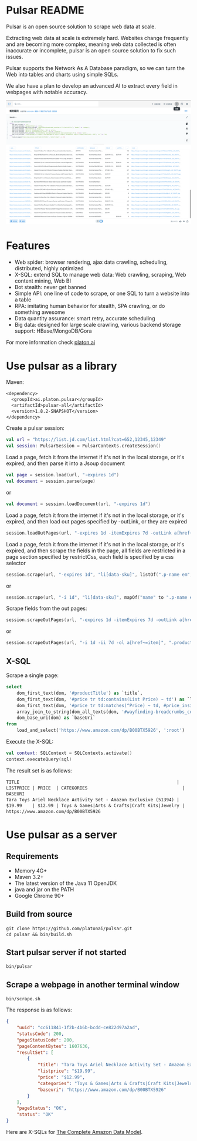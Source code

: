 Pulsar README
===================

Pulsar is an open source solution to scrape web data at scale.

Extracting web data at scale is extremely hard. Websites change frequently and are becoming more complex, meaning web data collected is often inaccurate or incomplete, pulsar is an open source solution to fix such issues.

Pulsar supports the Network As A Database paradigm, so we can turn the Web into tables and charts using simple SQLs.

We also have a plan to develop an advanced AI to extract every field in webpages with notable accuracy.

![product-screenshot](docs/images/pulsar-product-screenshot-1.png)

# Features
- Web spider: browser rendering, ajax data crawling, scheduling, distributed, highly optimized
- X-SQL: extend SQL to manage web data: Web crawling, scraping, Web content mining, Web BI
- Bot stealth: never get banned
- Simple API: one line of code to scrape, or one SQL to turn a website into a table
- RPA: imitating human behavior for stealth, SPA crawling, or do something awesome
- Data quantity assurance: smart retry, accurate scheduling
- Big data: designed for large scale crawling, various backend storage support: HBase/MongoDB/Gora

For more information check [platon.ai](http://platon.ai)

# Use pulsar as a library

Maven:

```
<dependency>
  <groupId>ai.platon.pulsar</groupId>
  <artifactId>pulsar-all</artifactId>
  <version>1.8.2-SNAPSHOT</version>
</dependency>
```

Create a pulsar session:
```kotlin
val url = "https://list.jd.com/list.html?cat=652,12345,12349"
val session: PulsarSession = PulsarContexts.createSession()
```
Load a page, fetch it from the internet if it's not in the local storage, or it's expired, and then parse it into a Jsoup document
```kotlin
val page = session.load(url, "-expires 1d")
val document = session.parse(page)
```
or
```kotlin
val document = session.loadDocument(url, "-expires 1d")
```
Load a page, fetch it from the internet if it's not in the local storage, or it's expired, and then load out pages specified by -outLink, or they are expired
```kotlin
session.loadOutPages(url, "-expires 1d -itemExpires 7d -outLink a[href~=item]")
```
Load a page, fetch it from the internet if it's not in the local storage, or it's expired, and then scrape the fields in the page, all fields are restricted in a page section specified by restrictCss, each field is specified by a css selector
```kotlin
session.scrape(url, "-expires 1d", "li[data-sku]", listOf(".p-name em", ".p-price"))
```
or
```kotlin
session.scrape(url, "-i 1d", "li[data-sku]", mapOf("name" to ".p-name em", "price" to ".p-price"))
```
Scrape fields from the out pages:
```kotlin
session.scrapeOutPages(url, "-expires 1d -itemExpires 7d -outLink a[href~=item]", ".product-intro", listOf(".sku-name", ".p-price"))
```
or
```kotlin
session.scrapeOutPages(url, "-i 1d -ii 7d -ol a[href~=item]", ".product-intro", mapOf("name" to ".sku-name", "price" to ".p-price"))
```

## X-SQL

Scrape a single page:

```sql
select
    dom_first_text(dom, '#productTitle') as `title`,
    dom_first_text(dom, '#price tr td:contains(List Price) ~ td') as `listprice`,
    dom_first_text(dom, '#price tr td:matches(^Price) ~ td, #price_inside_buybox') as `price`,
    array_join_to_string(dom_all_texts(dom, '#wayfinding-breadcrumbs_container ul li a'), '|') as `categories`,
    dom_base_uri(dom) as `baseUri`
from
    load_and_select('https://www.amazon.com/dp/B00BTX5926', ':root')
```

Execute the X-SQL:

```kotlin
val context: SQLContext = SQLContexts.activate()
context.executeQuery(sql)
```

The result set is as follows:

    TITLE                                                            | LISTPRICE | PRICE  | CATEGORIES                                    | BASEURI
    Tara Toys Ariel Necklace Activity Set - Amazon Exclusive (51394) | $19.99    | $12.99 | Toys & Games|Arts & Crafts|Craft Kits|Jewelry | https://www.amazon.com/dp/B00BTX5926

# Use pulsar as a server

## Requirements

- Memory 4G+
- Maven 3.2+
- The latest version of the Java 11 OpenJDK
- java and jar on the PATH
- Google Chrome 90+

## Build from source

    git clone https://github.com/platonai/pulsar.git
    cd pulsar && bin/build.sh

## Start pulsar server if not started

```shell
bin/pulsar
```

## Scrape a webpage in another terminal window

```shell
bin/scrape.sh
```

The response is as follows:

```json
{
    "uuid": "cc611841-1f2b-4b6b-bcdd-ce822d97a2ad",
    "statusCode": 200,
    "pageStatusCode": 200,
    "pageContentBytes": 1607636,
    "resultSet": [
        {
            "title": "Tara Toys Ariel Necklace Activity Set - Amazon Exclusive (51394)",
            "listprice": "$19.99",
            "price": "$12.99",
            "categories": "Toys & Games|Arts & Crafts|Craft Kits|Jewelry",
            "baseuri": "https://www.amazon.com/dp/B00BTX5926"
        }
    ],
    "pageStatus": "OK",
    "status": "OK"
}
```

Here are X-SQLs for [The Complete Amazon Data Model](pulsar-app/pulsar-sites-support/pulsar-site-amazon/src/main/resources/config/sites/amazon/crawl/parse/sql).
